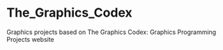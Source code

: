 # The_Graphics_Codex
Graphics projects based on The Graphics Codex:  Graphics Programming Projects website
